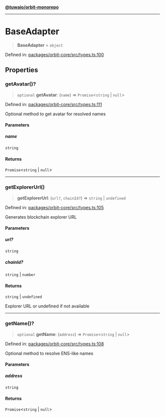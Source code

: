 [**@tuwaio/orbit-monorepo**](../../../README.md)

***

# BaseAdapter

> **BaseAdapter** = `object`

Defined in: [packages/orbit-core/src/types.ts:100](https://github.com/TuwaIO/orbit/blob/0e690ed089c4cb231a3cc1cb79fa073c5b92650b/packages/orbit-core/src/types.ts#L100)

## Properties

### getAvatar()?

> `optional` **getAvatar**: (`name`) => `Promise`\<`string` \| `null`\>

Defined in: [packages/orbit-core/src/types.ts:111](https://github.com/TuwaIO/orbit/blob/0e690ed089c4cb231a3cc1cb79fa073c5b92650b/packages/orbit-core/src/types.ts#L111)

Optional method to get avatar for resolved names

#### Parameters

##### name

`string`

#### Returns

`Promise`\<`string` \| `null`\>

***

### getExplorerUrl()

> **getExplorerUrl**: (`url?`, `chainId?`) => `string` \| `undefined`

Defined in: [packages/orbit-core/src/types.ts:105](https://github.com/TuwaIO/orbit/blob/0e690ed089c4cb231a3cc1cb79fa073c5b92650b/packages/orbit-core/src/types.ts#L105)

Generates blockchain explorer URL

#### Parameters

##### url?

`string`

##### chainId?

`string` | `number`

#### Returns

`string` \| `undefined`

Explorer URL or undefined if not available

***

### getName()?

> `optional` **getName**: (`address`) => `Promise`\<`string` \| `null`\>

Defined in: [packages/orbit-core/src/types.ts:108](https://github.com/TuwaIO/orbit/blob/0e690ed089c4cb231a3cc1cb79fa073c5b92650b/packages/orbit-core/src/types.ts#L108)

Optional method to resolve ENS-like names

#### Parameters

##### address

`string`

#### Returns

`Promise`\<`string` \| `null`\>

